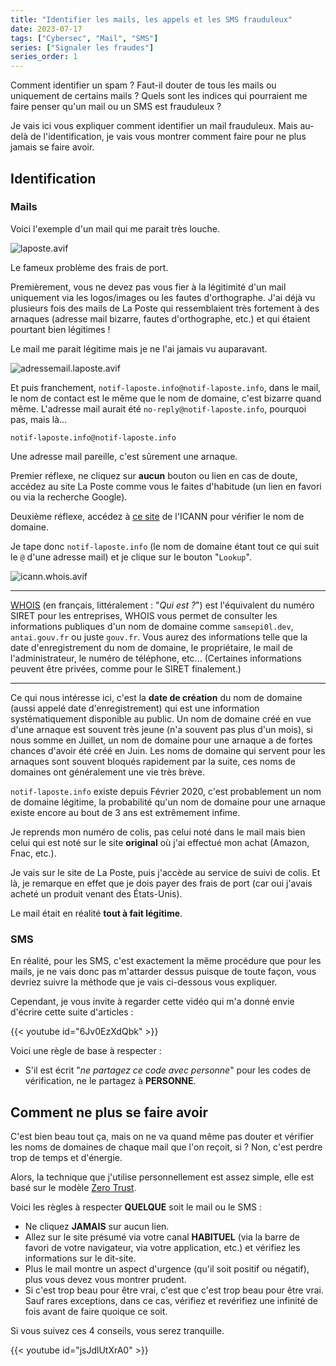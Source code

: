 ```yaml
---
title: "Identifier les mails, les appels et les SMS frauduleux"
date: 2023-07-17
tags: ["Cybersec", "Mail", "SMS"]
series: ["Signaler les fraudes"]
series_order: 1
---
```


Comment identifier un spam ? Faut-il douter de tous les mails ou uniquement de certains mails ? Quels sont les indices qui pourraient me faire penser qu'un mail ou un SMS est frauduleux ?

Je vais ici vous expliquer comment identifier un mail frauduleux. Mais au-delà de l'identification, je vais vous montrer comment faire pour ne plus jamais se faire avoir.

## Identification

### Mails

Voici l'exemple d'un mail qui me parait très louche.

![laposte.avif](laposte.avif)

Le fameux problème des frais de port.

Premièrement, vous ne devez pas vous fier à la légitimité d'un mail uniquement via les logos/images ou les fautes d'orthographe. J'ai déjà vu plusieurs fois des mails de La Poste qui ressemblaient très fortement à des arnaques (adresse mail bizarre, fautes d'orthographe, etc.) et qui étaient pourtant bien légitimes !

Le mail me parait légitime mais je ne l'ai jamais vu auparavant.

![adressemail.laposte.avif](adressemail.laposte.avif)

Et puis franchement, `notif-laposte.info@notif-laposte.info`, dans le mail, le nom de contact est le même que le nom de domaine, c'est bizarre quand même. L'adresse mail aurait été `no-reply@notif-laposte.info`, pourquoi pas, mais là...

`notif-laposte.info@notif-laposte.info`

Une adresse mail pareille, c'est sûrement une arnaque.

Premier réflexe, ne cliquez sur **aucun** bouton ou lien en cas de doute, accédez au site La Poste comme vous le faites d'habitude (un lien en favori ou via la recherche Google).

Deuxième réflexe, accédez à [ce site](https://lookup.icann.org/en) de l'ICANN pour vérifier le nom de domaine.

Je tape donc `notif-laposte.info` (le nom de domaine étant tout ce qui suit le `@` d'une adresse mail) et je clique sur le bouton "`Lookup`".

![icann.whois.avif](icann.whois.avif)

---

[WHOIS](https://fr.wikipedia.org/wiki/Whois) (en français, littéralement : "*Qui est ?*") est l'équivalent du numéro SIRET pour les entreprises, WHOIS vous permet de consulter les informations publiques d'un nom de domaine comme `samsepi0l.dev`, `antai.gouv.fr` ou juste `gouv.fr`. Vous aurez des informations telle que la date d'enregistrement du nom de domaine, le propriétaire, le mail de l'administrateur, le numéro de téléphone, etc... (Certaines informations peuvent être privées, comme pour le SIRET finalement.)

---

Ce qui nous intéresse ici, c'est la **date de création** du nom de domaine (aussi appelé date d'enregistrement) qui est une information systématiquement disponible au public. Un nom de domaine créé en vue d'une arnaque est souvent très jeune (n'a souvent pas plus d'un mois), si nous somme en Juillet, un nom de domaine pour une arnaque a de fortes chances d'avoir été créé en Juin. Les noms de domaine qui servent pour les arnaques sont souvent bloqués rapidement par la suite, ces noms de domaines ont généralement une vie très brève.

`notif-laposte.info` existe depuis Février 2020, c'est probablement un nom de domaine légitime, la probabilité qu'un nom de domaine pour une arnaque existe encore au bout de 3 ans est extrêmement infime.

Je reprends mon numéro de colis, pas celui noté dans le mail mais bien celui qui est noté sur le site **original** où j'ai effectué mon achat (Amazon, Fnac, etc.).

Je vais sur le site de La Poste, puis j'accède au service de suivi de colis. Et là, je remarque en effet que je dois payer des frais de port (car oui j'avais acheté un produit venant des États-Unis).

Le mail était en réalité **tout à fait légitime**.

### SMS

En réalité, pour les SMS, c'est exactement la même procédure que pour les mails, je ne vais donc pas m'attarder dessus puisque de toute façon, vous devriez suivre la méthode que je vais ci-dessous vous expliquer.

Cependant, je vous invite à regarder cette vidéo qui m'a donné envie d'écrire cette suite d'articles :

{{< youtube id="6Jv0EzXdQbk" >}}

Voici une règle de base à respecter :

- S'il est écrit "*ne partagez ce code avec personne*" pour les codes de vérification, ne le partagez à **PERSONNE**.

## Comment ne plus se faire avoir

C'est bien beau tout ça, mais on ne va quand même pas douter et vérifier les noms de domaines de chaque mail que l'on reçoit, si ? Non, c'est perdre trop de temps et d'énergie.

Alors, la technique que j'utilise personnellement est assez simple, elle est basé sur le modèle [Zero Trust](https://wonderfall.space/evidence-based-security/#le-mod-le-id-al-zero-trust-security).

Voici les règles à respecter **QUELQUE** soit le mail ou le SMS :

- Ne cliquez **JAMAIS** sur aucun lien.
- Allez sur le site présumé via votre canal **HABITUEL** (via la barre de favori de votre navigateur, via votre application, etc.) et vérifiez les informations sur le dit-site.
- Plus le mail montre un aspect d'urgence (qu'il soit positif ou négatif), plus vous devez vous montrer prudent.
- Si c'est trop beau pour être vrai, c'est que c'est trop beau pour être vrai. Sauf rares exceptions, dans ce cas, vérifiez et revérifiez une infinité de fois avant de faire quoique ce soit.

Si vous suivez ces 4 conseils, vous serez tranquille.

{{< youtube id="jsJdlUtXrA0" >}}
